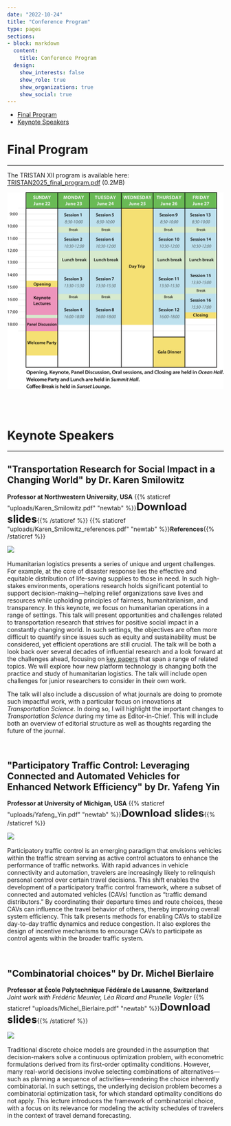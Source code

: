 ```yaml
---
date: "2022-10-24"
title: "Conference Program"
type: pages
sections:
- block: markdown
  content:
    title: Conference Program
  design:
    show_interests: false
    show_role: true
    show_organizations: true
    show_social: true
---
```


<!-- Please see below for a list of topics. -->

- [Final Program](#final-program)
- [Keynote Speakers](#keynote-speakers)

# <span style="color: orange;"><a name="final-program">Final Program</a></span>
---

The TRISTAN XII program is available here:
<br>
[TRISTAN2025_final_program.pdf](TRISTAN2025_final_program.pdf) (0.2MB)
<!---
### Special Program on Sunday Afternoon
   We will host <span style="color: red;">**three Keynote sessions on Sunday afternoon**</span> in succession, followed by a **Welcome Party**. 
   We hope you can join us for an engaging start to the conference and meaningful networking opportunities.

### Weekday Sessions
   From Monday to Friday, there will be **three parallel sessions running from morning to evening**, featuring a wide variety of presentations.
   We are also planning some social activities!

### Arrive Early Recommendation
   Given the updated start on Sunday, we highly recommend <span style="color: red;">**booking your travel to arrive in Okinawa by Saturday**</span>. 
   We encourage you to adjust your plans to fully participate in all Sunday activities.
--->

![](images/program.png)


<br><br>
# <span style="color: orange;"><a name="keynote-speakers">Keynote Speakers</a></span>
---

## "Transportation Research for Social Impact in a Changing World" by Dr. Karen Smilowitz
**Professor at Northwestern University, USA**
{{% staticref "uploads/Karen_Smilowitz.pdf" "newtab" %}}<span style="font-size: 1.5rem;">**Download slides**</span>{{% /staticref %}}
{{% staticref "uploads/Karen_Smilowitz_references.pdf" "newtab" %}}**References**{{% /staticref %}}

<img src="images/karen.jpg" width="35%">

Humanitarian logistics presents a series of unique and urgent challenges. 
For example, at the core of disaster response lies the effective and equitable distribution of life-saving supplies to those in need. 
In such high-stakes environments, operations research holds significant potential to support decision-making—helping relief organizations save lives and resources while upholding principles of fairness, humanitarianism, and transparency. 
In this keynote, we focus on humanitarian operations in a range of settings. 
This talk will present opportunities and challenges related to transportation research that strives for positive social impact in a constantly changing world. 
In such settings, the objectives are often more difficult to quantify since issues such as equity and sustainability must be considered, yet efficient operations are still crucial. 
The talk will be both a look back over several decades of influential research and a look forward at the challenges ahead, focusing on [key papers](https://users.iems.northwestern.edu/~smilo/Tristan%20references.pdf) that span a range of related topics.
We will explore how new platform technology is changing both the practice and study of humanitarian logistics. 
The talk will include open challenges for junior researchers to consider in their own work.

The talk will also include a discussion of what journals are doing to promote such impactful work, with a particular focus on innovations at *Transportation Science*. 
In doing so, I will highlight the important changes to *Transportation Science* during my time as Editor-in-Chief. 
This will include both an overview of editorial structure as well as thoughts regarding the future of the journal.

<!--
Dr. Karen Smilowitz is the James N. and Margie M. Krebs Professor in Industrial Engineering and Management Science at Northwestern University, with a joint appointment in the Operations group at the Kellogg School of Management. 
Dr. Smilowitz is an expert in modeling and solution approaches for logistics and transportation systems in both commercial and nonprofit applications. 
She has been instrumental in promoting the use of operations research within the humanitarian and nonproﬁt sectors through the Woodrow Wilson International Center for Scholars, the American Association for the Advancement of Science, and the National Academy of Engineering, as well as various media outlets. 
Dr. Smilowitz is the Editor-in-Chief of Transportation Science and a Fellow of the INFORMS society.

Dr. Smilowitz has worked on several projects in the area of operational improvement in community-based health care. 
Community-based operations research is the application of decision models to social issues of a local nature. 
The goal of this field is to design policies and tactics that have the potential to improve individual life outcomes and neighborhood-level outcomes by addressing welfare, equity and administrative efficiency simultaneously.
--->

<br>

## "Participatory Traffic Control: Leveraging Connected and Automated Vehicles for Enhanced Network Efficiency" by Dr. Yafeng Yin
**Professor at University of Michigan, USA**
{{% staticref "uploads/Yafeng_Yin.pdf" "newtab" %}}<span style="font-size: 1.5rem;">**Download slides**</span>{{% /staticref %}}

<img src="images/yafeng.jpg" width="35%">

Participatory traffic control is an emerging paradigm that envisions vehicles within the traffic stream serving as active control actuators to enhance the performance of traffic networks. 
With rapid advances in vehicle connectivity and automation, travelers are increasingly likely to relinquish personal control over certain travel decisions. 
This shift enables the development of a participatory traffic control framework, where a subset of connected and automated vehicles (CAVs) function as “traffic demand distributors.” 
By coordinating their departure times and route choices, these CAVs can influence the travel behavior of others, thereby improving overall system efficiency. 
This talk presents methods for enabling CAVs to stabilize day-to-day traffic dynamics and reduce congestion. 
It also explores the design of incentive mechanisms to encourage CAVs to participate as control agents within the broader traffic system.

<!--
Dr. Yafeng Yin is Donald Cleveland Collegiate Professor of Engineering, and Professor and Donald Malloure Department Chair of Civil and Environmental Engineering, and Professor of Industrial and Operations Engineering at University of Michigan, Ann Arbor. 
His research aims to analyze and enhance multimodal transportation systems towards efficiency, resilience and environmental sustainability. 
Currently he focuses on developing innovative mobility solutions and services by leveraging vehicle connectivity and automation. 
Dr. Yin has published over 150 refereed papers in leading academic journals. 
He also has extensive experience with editing academic journals. 
He was the Editor-in-Chief of Transportation Research Part C: Emerging Technologies between 2014 and 2020 and currently serves as Area Editor of Transportation Science and Associate Editor of Transportation Research Part B: Methodological, another two flagship journals in the transportation domain. 
He also serves on the International Advisory Committee of the International Symposium of Transportation and Traffic Theory (ISTTT) and the Steering Committee of the World Conference on Transport Research Society (WCTRS).
--->

<br>

## "Combinatorial choices" by Dr. Michel Bierlaire
**Professor at École Polytechnique Fédérale de Lausanne, Switzerland** <br>
*Joint work with Frédéric Meunier, Léa Ricard and Prunelle Vogler*
{{% staticref "uploads/Michel_Bierlaire.pdf" "newtab" %}}<span style="font-size: 1.5rem;">**Download slides**</span>{{% /staticref %}}

<img src="images/michel.jpg" width="35%">

Traditional discrete choice models are grounded in the assumption that decision-makers solve a continuous optimization problem, with econometric formulations derived from its first-order optimality conditions. 
However, many real-world decisions involve selecting combinations of alternatives—such as planning a sequence of activities—rendering the choice inherently combinatorial. 
In such settings, the underlying decision problem becomes a combinatorial optimization task, for which standard optimality conditions do not apply. 
This lecture introduces the framework of combinatorial choice, with a focus on its relevance for modeling the activity schedules of travelers in the context of travel demand forecasting.

<!--
Michel Bierlaire holds a PhD in Mathematical Sciences from the University of Namur, Belgium. 
From 1995 to 1998, he served as a research associate and project manager at the Intelligent Transportation Systems Program at the Massachusetts Institute of Technology (MIT, Cambridge, Ma). 
Following this, he joined the Operations Research group ROSO within the Institute of Mathematics at EPFL as junior faculty, a position he held from 1998 to 2006. 
In 2006, he was appointed Associate Professor in the School of Architecture, Civil and Environmental Engineering at EPFL, where he now directs the Transport and Mobility Laboratory. 
In 2012, he was appointed full professor in the same school.

Dr. Bierlaire’s expertise lies in the design, development, and application of models and algorithms for transportation system analysis, design, and management. 
His work includes significant contributions to demand modeling, such as discrete choice models and the estimation of origin-destination matrices, as well as operations research topics like scheduling and assignment, and dynamic traffic management systems.

He is the founder of hEART, the European Association for Research in Transportation. Additionally, he served as the founding Editor-in-Chief of the EURO Journal on Transportation and Logistics from 2011 to 2019 and has been an Associate Editor of Operations Research since 2012.
--->

